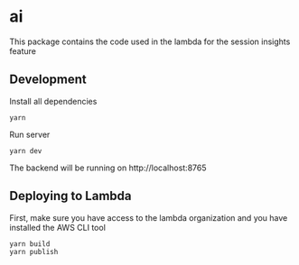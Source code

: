 # ai

This package contains the code used in the lambda for the session insights feature

## Development
Install all dependencies
```
yarn
```
Run server
```
yarn dev
```
The backend will be running on http://localhost:8765

## Deploying to Lambda
First, make sure you have access to the lambda organization and you have installed the AWS CLI tool
```
yarn build
yarn publish
```
